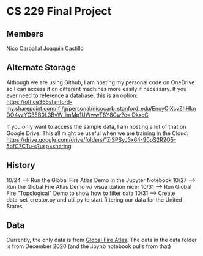 # CS 229 Final Project

## Members
Nico Carballal
Joaquin Castillo

## Alternate Storage
Although we are using Github, I am hosting my personal code on OneDrive so I can access it on different machines more easily if necessary. If you ever need to reference a database, this is an option: https://office365stanford-my.sharepoint.com/:f:/g/personal/nicocarb_stanford_edu/EnoyOlXcvZhHknDO4vzYG3EB0L3BvW_imMp1UWwwT8Y8Cw?e=jDkxcC

If you only want to access the sample data, I am hosting a lot of that on Google Drive. This all might be useful when we are training in the Cloud: https://drive.google.com/drive/folders/1ZiSPSyJ3x64-90pS2R2O5-5ofC7CTu-s?usp=sharing
## History
10/24 --> Run the Global Fire Atlas Demo in the Jupyter Notebook 
10/27 --> Run the Global Fire Atlas Demo w/ visualization nicer
10/31 --> Run Global Fire "Topological" Demo to show how to filter data
10/31 --> Create data_set_creator.py and util.py to start filtering our data for the United States

## Data
Currently, the only data is from [Global Fire Atlas](https://www.globalfiredata.org/). The data in the data folder is from December 2020 (and the .ipynb notebook pulls from that)
